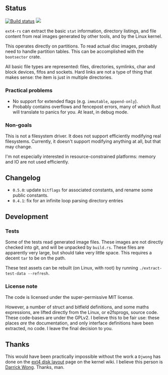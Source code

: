 ## Status

[![Build status](https://api.travis-ci.org/FauxFaux/ext4-rs.png)](https://travis-ci.org/FauxFaux/ext4-rs)
[![](https://img.shields.io/crates/v/ext4.svg)](https://crates.io/crates/ext4)

`ext4-rs` can extract the basic `stat` information, directory listings, and file content
  from real images generated by other tools, and by the Linux kernel.

This operates directly on partitions. To read actual disc images, probably need to handle
  partition tables. This can be accomplished with the `bootsector` crate.

All basic file types are represented: files, directories, symlinks, char and block devices,
  fifos and sockets. Hard links are not a type of thing that makes sense: the item is just in
  multiple directories.


### Practical problems

 * No support for extended flags (e.g. `immutable`, `append-only`).
 * Probably contains overflows and fencepost errors, many of which Rust will translate to
     panics for you. At least, in debug mode.


### Non-goals

This is not a filesystem driver. It does not support efficiently modifying real filesystems.
  Currently, it doesn't support modifying anything at all, but that may change.

I'm not especially interested in resource-constrained platforms: memory and IO are not used
  efficiently.

## Changelog

 * `0.5.0`: update `bitflags` for associated constants, and rename some public constants.
 * `0.4.1`: fix for an infinite loop parsing directory entries


## Development


### Tests

Some of the tests read generated image files. These images are not directly checked into git,
  and will be unpacked by `build.rs`. These files are apparently very large, but should take
  very little space. This requires a decent `tar` to be on the path.

These test assets can be rebuilt (on Linux, with root) by running
  `./extract-test-data --refresh`.


### License note

The code is licensed under the super-permissive MIT license.

However, a number of struct and bitfield definitions, and some maths expressions,
  are lifted directly from the Linux, or e2fsprogs, source code. These code-bases are
  under the GPLv2. I believe this to be fair use: these places *are* the documentation,
  and only interface definitions have been extracted, no code. I leave the final decision
  to you.


## Thanks

This would have been practically impossible without the work a `Djwong` has done on
  the [ext4 disk layout](https://ext4.wiki.kernel.org/index.php/Ext4_Disk_Layout) page on
  the kernel wiki. I believe this person is [Darrick Wong](https://djwong.org/). Thanks, man.
